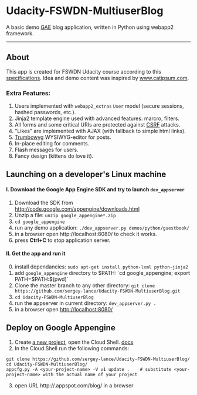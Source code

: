 # Udacity-FSWDN-MultiuserBlog

A basic demo [GAE](cloud.google.com/appengine/ "Google App Engine") blog application, written in Python using webapp2 framework.

---
## About 
This app is created for FSWDN Udacity course according to this [specifications](https://review.udacity.com/#!/rubrics/150/view). Idea and demo content was inspired by www.catipsum.com. 

### Extra Features:
1. Users implemented with `webapp2_extras` `User` model (secure sessions, hashed passwords, etc.).
2. Jinja2 template engine used with advanced features: marcro, filters.
3. All forms and some critical URIs are protected against [CSRF](https://www.owasp.org/index.php/Cross-Site_Request_Forgery_(CSRF) "Cross-Site Request Forgery") attacks.
4. "Likes" are implemented with AJAX (with fallback to simple html links).
5. [Trumbowyg](https://alex-d.github.io/Trumbowyg/) WYSIWYG-editor for posts.
6. In-place editing for comments.
7. Flash messages for users.
8. Fancy design (kittens do love it).

## Launching on a developer's Linux machine
#### I. Download the Google App Engine SDK and try to launch `dev_appserver`
1. Download the SDK from http://code.google.com/appengine/downloads.html
2. Unzip a file: `unzip google_appengine*.zip`
3. `cd google_appengine`
4. run any demo application: `./dev_appserver.py demos/python/guestbook/`
5. in a browser open http://localhost:8080/ to check it works.
6. press **Ctrl+C** to stop application server.

#### II. Get the app and run it
0. install dependancies: `sudo apt-get install python-lxml python-jinja2`
1. add `google_appengine` directory to $PATH: `cd google_appengine; export PATH=$PATH:$(pwd)`
2. Clone the master branch to any other directory: `git clone https://github.com/sergey-lance/Udacity-FSWDN-MultiuserBlog.git`
3. `cd Udacity-FSWDN-MultiuserBlog`
4. run the appserver in current directory: `dev_appserver.py .`
5. in a browser open [http://localhost:8080/](http://localhost:8080/)

## Deploy on Google Appengine
1. Create [a new project](https://console.cloud.google.com/iam-admin/projects), open the Cloud Shell. [docs](https://cloud.google.com/shell/docs/)
2. In the Cloud Shell run the following commands:
```Shell
git clone https://github.com/sergey-lance/Udacity-FSWDN-MultiuserBlog/
cd Udacity-FSWDN-MultiuserBlog/
appcfg.py -A <your-project-name> -V v1 update .    # substitute <your-project-name> with the actual name of your project
```
3. open URL http://<your-project-name>.appspot.com/blog/ in a browser

